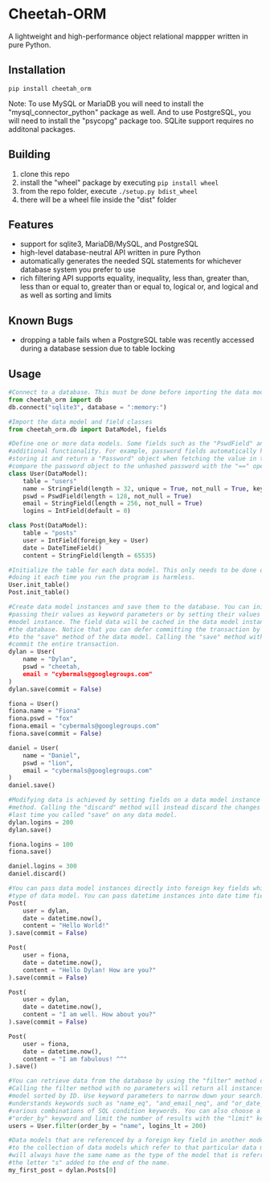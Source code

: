 # Cheetah-ORM
A lightweight and high-performance object relational mappper written in pure Python.


## Installation
`pip install cheetah_orm`

Note: To use MySQL or MariaDB you will need to install the "mysql_connector_python" package as well. And
to use PostgreSQL, you will need to install the "psycopg" package too. SQLite support requires no
additonal packages.


## Building
1. clone this repo
2. install the "wheel" package by executing `pip install wheel`
3. from the repo folder, execute `./setup.py bdist_wheel`
4. there will be a wheel file inside the "dist" folder


## Features
* support for sqlite3, MariaDB/MySQL, and PostgreSQL
* high-level database-neutral API written in pure Python
* automatically generates the needed SQL statements for whichever database system you prefer to
  use
* rich filtering API supports equality, inequality, less than, greater than, less than or equal 
  to, greater than or equal to, logical or, and logical and as well as sorting and limits


## Known Bugs
* dropping a table fails when a PostgreSQL table was recently accessed during a database session due to
  table locking


## Usage
```python
#Connect to a database. This must be done before importing the data model and field classes.
from cheetah_orm import db
db.connect("sqlite3", database = ":memory:")

#Import the data model and field classes
from cheetah_orm.db import DataModel, fields

#Define one or more data models. Some fields such as the "PswdField" and "DateTimeField" have
#additional functionality. For example, password fields automatically hash the password before
#storing it and return a "Password" object when fetching the value in the field. You can then
#compare the password object to the unhashed password with the "==" operator.
class User(DataModel):
    table = "users"
    name = StringField(length = 32, unique = True, not_null = True, key = True)
    pswd = PswdField(length = 128, not_null = True)
    email = StringField(length = 256, not_null = True)
    logins = IntField(default = 0)

class Post(DataModel):
    table = "posts"
    user = IntField(foreign_key = User)
    date = DateTimeField()
    content = StringField(length = 65535)

#Initialize the table for each data model. This only needs to be done once per data model, but
#doing it each time you run the program is harmless.
User.init_table()
Post.init_table()

#Create data model instances and save them to the database. You can initialize the fields by
#passing their values as keyword parameters or by setting their values after creating the data
#model instance. The field data will be cached in the data model instance until you save it to
#the database. Notice that you can defer committing the transaction by passing "commit = False"
#to the "save" method of the data model. Calling the "save" method without any parameters will
#commit the entire transaction.
dylan = User(
    name = "Dylan",
    pswd = "cheetah,
    email = "cybermals@googlegroups.com"
)
dylan.save(commit = False)

fiona = User()
fiona.name = "Fiona"
fiona.pswd = "fox"
fiona.email = "cybermals@googlegroups.com"
fiona.save(commit = False)

daniel = User(
    name = "Daniel",
    pswd = "lion",
    email = "cybermals@googlegroups.com"
)
daniel.save()

#Modifying data is achieved by setting fields on a data model instance and calling its "save"
#method. Calling the "discard" method will instead discard the changes you have made since the
#last time you called "save" on any data model.
dylan.logins = 200
dylan.save()

fiona.logins = 100
fiona.save()

daniel.logins = 300
daniel.discard()

#You can pass data model instances directly into foreign key fields which reference that given
#type of data model. You can pass datetime instances into date time fields too.
Post(
    user = dylan,
    date = datetime.now(),
    content = "Hello World!"
).save(commit = False)

Post(
    user = fiona,
    date = datetime.now(),
    content = "Hello Dylan! How are you?"
).save(commit = False)

Post(
    user = dylan,
    date = datetime.now(),
    content = "I am well. How about you?"
).save(commit = False)

Post(
    user = fiona,
    date = datetime.now(),
    content = "I am fabulous! ^^"
).save()

#You can retrieve data from the database by using the "filter" method of a data model class.
#Calling the filter method with no parameters will return all instances of a particular data
#model sorted by ID. Use keyword parameters to narrow down your search. The filter method
#understands keywords such as "name_eq", "and_email_neq", and "or_date_gt", which represent
#various combinations of SQL condition keywords. You can also choose a field to sort by with the
#"order_by" keyword and limit the number of results with the "limit" keyword.
users = User.filter(order_by = "name", logins_lt = 200)

#Data models that are referenced by a foreign key field in another model will have a backreference
#to the collection of data models which refer to that particular data model. Said backreference
#will always have the same name as the type of the model that is referring to the other model with
#the letter "s" added to the end of the name.
my_first_post = dylan.Posts[0]
```
